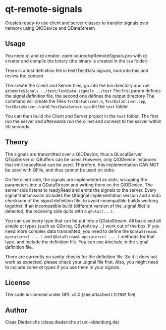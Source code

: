 qt-remote-signals
=================

Creates ready-to use client and server classes to transfer signals over network using QIODevice and QDataStream

Usage
-----

You need qt and qt creator.
open source/qrRemoteSignals.pro with qt creator and compile the binary (the binary is created in the `bin` folder)

There is a test definition file in test/TestData.signals, look into this and review the content

The create the Client and Server files, go into the bin directory and run `qtRemoteSignals ../test/TestData.signals ../test`
The first param defines the signal definition file, the second one defines the output directory
The command will create the Files `TestDataClient.h`, `TestDataClient.cpp`, `TestDataServer.h` and `TestDataServer.cpp` int the `test` folder

You can then build the Client and Server project in the `test` folder. 
The first run the server and afterwards run the clinet and connect to the server within 30 seconds

Theory
------

The signals are transmitted over a QIODevice, thus a QLocalServer, QTcpServer or QBuffers can be used. 
However, only QIODevice instances that emit readyRead can be used. Therefore, this implementation CAN NOT be used with QFile, and thus cannot be used on stdio.

On the client side, the signals are implemented as slots, wrapping the parameters into a QDataStream and writing them on the QIODevice. 
The server side listens to readyRead and emits the signals to the server. 
Every signal transmission includes the QtSignal implementation version and a md5 checksum of the signal definition file, to avoid incompatible builds working together.
If an incompatible build (different version of the .signal file) is detected, the receiving side quits with a `qFatal(...)`.

You can use every type that can be put into a QDataStream. All basic and all simple qt types (such as QString, QByteArray ...) work out of the box.
If you need more complex data transmitted, you need to define the `QDataStream& operator<<( ... )` and `QDataStream& operator>>( ... )` methods for that type, and include the definition file.
You can use #include in the signal definition file. 

There are currently no sanity checks for the definition file. So it it does not work as expected, please check your .signal file first. 
Also, you might need to include some qt types if you use them in your signals.

License
-------
The code is licensed under GPL v3.0 (see attached `LICENSE` file)

Author
------
Claas Diederichs (claas.diederichs at uni-oldenburg.de)
